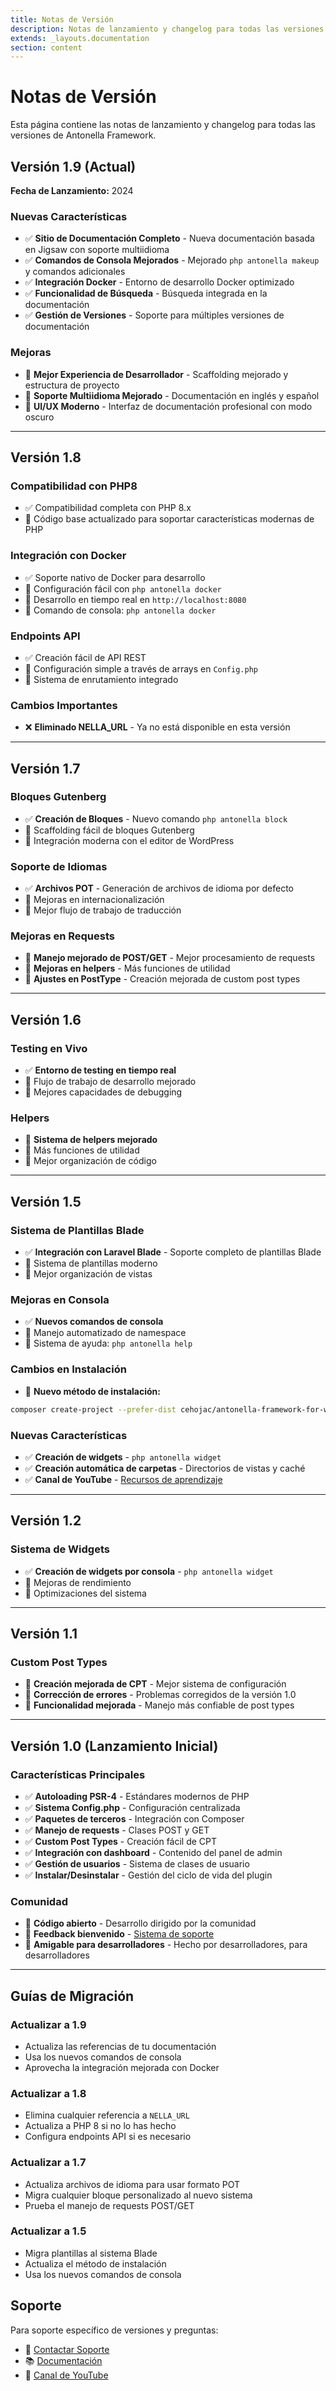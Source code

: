 ```yaml
---
title: Notas de Versión
description: Notas de lanzamiento y changelog para todas las versiones de Antonella Framework
extends: _layouts.documentation
section: content
---
```


# Notas de Versión

Esta página contiene las notas de lanzamiento y changelog para todas las versiones de Antonella Framework.

## Versión 1.9 (Actual)

**Fecha de Lanzamiento:** 2024

### Nuevas Características
- ✅ **Sitio de Documentación Completo** - Nueva documentación basada en Jigsaw con soporte multiidioma
- ✅ **Comandos de Consola Mejorados** - Mejorado `php antonella makeup` y comandos adicionales
- ✅ **Integración Docker** - Entorno de desarrollo Docker optimizado
- ✅ **Funcionalidad de Búsqueda** - Búsqueda integrada en la documentación
- ✅ **Gestión de Versiones** - Soporte para múltiples versiones de documentación

### Mejoras
- 🔧 **Mejor Experiencia de Desarrollador** - Scaffolding mejorado y estructura de proyecto
- 🔧 **Soporte Multiidioma Mejorado** - Documentación en inglés y español
- 🔧 **UI/UX Moderno** - Interfaz de documentación profesional con modo oscuro

---

## Versión 1.8

### Compatibilidad con PHP8
- ✅ Compatibilidad completa con PHP 8.x
- 🔧 Código base actualizado para soportar características modernas de PHP

### Integración con Docker
- ✅ Soporte nativo de Docker para desarrollo
- 🔧 Configuración fácil con `php antonella docker`
- 🔧 Desarrollo en tiempo real en `http://localhost:8080`
- 🔧 Comando de consola: `php antonella docker`

### Endpoints API
- ✅ Creación fácil de API REST
- 🔧 Configuración simple a través de arrays en `Config.php`
- 🔧 Sistema de enrutamiento integrado

### Cambios Importantes
- ❌ **Eliminado NELLA_URL** - Ya no está disponible en esta versión

---

## Versión 1.7

### Bloques Gutenberg
- ✅ **Creación de Bloques** - Nuevo comando `php antonella block`
- 🔧 Scaffolding fácil de bloques Gutenberg
- 🔧 Integración moderna con el editor de WordPress

### Soporte de Idiomas
- ✅ **Archivos POT** - Generación de archivos de idioma por defecto
- 🔧 Mejoras en internacionalización
- 🔧 Mejor flujo de trabajo de traducción

### Mejoras en Requests
- 🔧 **Manejo mejorado de POST/GET** - Mejor procesamiento de requests
- 🔧 **Mejoras en helpers** - Más funciones de utilidad
- 🔧 **Ajustes en PostType** - Creación mejorada de custom post types

---

## Versión 1.6

### Testing en Vivo
- ✅ **Entorno de testing en tiempo real**
- 🔧 Flujo de trabajo de desarrollo mejorado
- 🔧 Mejores capacidades de debugging

### Helpers
- 🔧 **Sistema de helpers mejorado**
- 🔧 Más funciones de utilidad
- 🔧 Mejor organización de código

---

## Versión 1.5

### Sistema de Plantillas Blade
- ✅ **Integración con Laravel Blade** - Soporte completo de plantillas Blade
- 🔧 Sistema de plantillas moderno
- 🔧 Mejor organización de vistas

### Mejoras en Consola
- ✅ **Nuevos comandos de consola**
- 🔧 Manejo automatizado de namespace
- 🔧 Sistema de ayuda: `php antonella help`

### Cambios en Instalación
- 🔧 **Nuevo método de instalación:**
```bash
composer create-project --prefer-dist cehojac/antonella-framework-for-wp:dev-master mi-plugin-genial
```

### Nuevas Características
- ✅ **Creación de widgets** - `php antonella widget`
- ✅ **Creación automática de carpetas** - Directorios de vistas y caché
- ✅ **Canal de YouTube** - [Recursos de aprendizaje](http://tipeos.com/anto)

---

## Versión 1.2

### Sistema de Widgets
- ✅ **Creación de widgets por consola** - `php antonella widget`
- 🔧 Mejoras de rendimiento
- 🔧 Optimizaciones del sistema

---

## Versión 1.1

### Custom Post Types
- 🔧 **Creación mejorada de CPT** - Mejor sistema de configuración
- 🔧 **Corrección de errores** - Problemas corregidos de la versión 1.0
- 🔧 **Funcionalidad mejorada** - Manejo más confiable de post types

---

## Versión 1.0 (Lanzamiento Inicial)

### Características Principales
- ✅ **Autoloading PSR-4** - Estándares modernos de PHP
- ✅ **Sistema Config.php** - Configuración centralizada
- ✅ **Paquetes de terceros** - Integración con Composer
- ✅ **Manejo de requests** - Clases POST y GET
- ✅ **Custom Post Types** - Creación fácil de CPT
- ✅ **Integración con dashboard** - Contenido del panel de admin
- ✅ **Gestión de usuarios** - Sistema de clases de usuario
- ✅ **Instalar/Desinstalar** - Gestión del ciclo de vida del plugin

### Comunidad
- 🤝 **Código abierto** - Desarrollo dirigido por la comunidad
- 🤝 **Feedback bienvenido** - [Sistema de soporte](https://antonellaframework.com/soporte/)
- 🤝 **Amigable para desarrolladores** - Hecho por desarrolladores, para desarrolladores

---

## Guías de Migración

### Actualizar a 1.9
- Actualiza las referencias de tu documentación
- Usa los nuevos comandos de consola
- Aprovecha la integración mejorada con Docker

### Actualizar a 1.8
- Elimina cualquier referencia a `NELLA_URL`
- Actualiza a PHP 8 si no lo has hecho
- Configura endpoints API si es necesario

### Actualizar a 1.7
- Actualiza archivos de idioma para usar formato POT
- Migra cualquier bloque personalizado al nuevo sistema
- Prueba el manejo de requests POST/GET

### Actualizar a 1.5
- Migra plantillas al sistema Blade
- Actualiza el método de instalación
- Usa los nuevos comandos de consola

## Soporte

Para soporte específico de versiones y preguntas:
- 📧 [Contactar Soporte](https://antonellaframework.com/soporte/)
- 📚 [Documentación](https://antonellaframework.com/documentacion/)
- 🎥 [Canal de YouTube](http://tipeos.com/anto)

